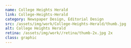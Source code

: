 ```yaml
---
name: College Heights Herald
link: College-Heights-Herald
category: Newspaper Design, Editorial Design
src: /assets/img/work/College-Heights-Herald/thumb.jpg
alt: College Heights Herald
retina: /assets/img/work//retina/thumb-2x.jpg 2x
class: graphic
---
```

